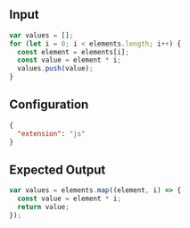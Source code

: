 
## Input
```javascript input
var values = [];
for (let i = 0; i < elements.length; i++) {
  const element = elements[i];
  const value = element * i;
  values.push(value);
}
```

## Configuration
```json configuration
{
  "extension": "js"
}
```

## Expected Output
```javascript expected output
var values = elements.map((element, i) => {
  const value = element * i;
  return value;
});
```
